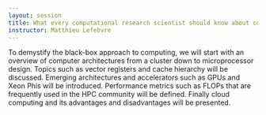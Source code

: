```yaml
---
layout: session
title: What every computational research scientist should know about computer architecture
instructor: Matthieu Lefebvre
---
```


To demystify the black-box approach to computing, we will start with an overview of computer architectures from a cluster down to microprocessor design.  Topics such as vector registers and cache hierarchy will be discussed.  Emerging architectures and accelerators such as GPUs and Xeon Phis will be introduced.  Performance metrics such as FLOPs that are frequently used in the HPC community will be defined. Finally cloud computing and its advantages and disadvantages will be presented. 


